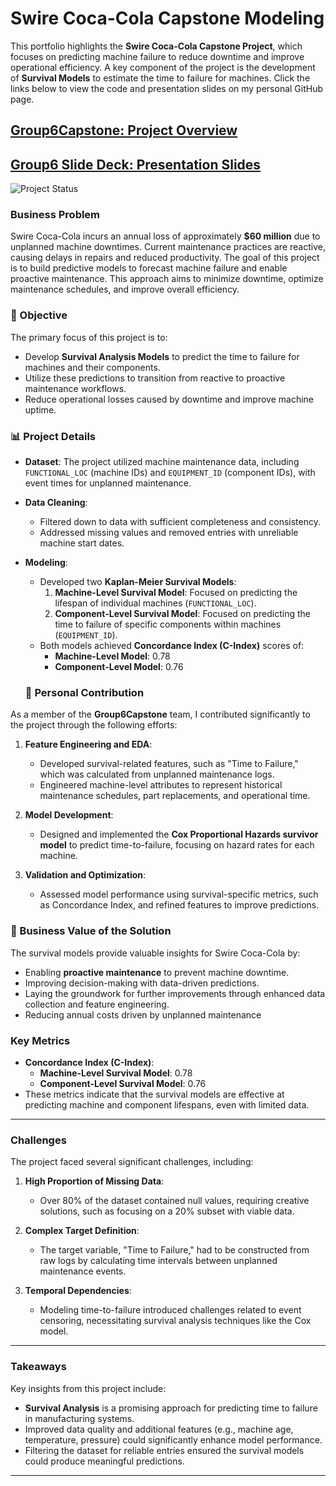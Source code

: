 # Swire Coca-Cola Capstone Modeling

This portfolio highlights the **Swire Coca-Cola Capstone Project**, which focuses on predicting machine failure to reduce downtime and improve operational efficiency. A key component of the project is the development of **Survival Models** to estimate the time to failure for machines. Click the links below to view the code and presentation slides on my personal GitHub page.

## [Group6Capstone: Project Overview](https://github.com/SamRobinson123/GroupProjectRepo/blob/main/Group6Capstone.ipynb)
## [Group6 Slide Deck: Presentation Slides](https://github.com/SamRobinson123/GroupProjectRepo/blob/main/Group6SlideDeck.pdf)
![Project Status](https://img.shields.io/badge/status-complete-green.svg)

### Business Problem
Swire Coca-Cola incurs an annual loss of approximately **$60 million** due to unplanned machine downtimes. Current maintenance practices are reactive, causing delays in repairs and reduced productivity. The goal of this project is to build predictive models to forecast machine failure and enable proactive maintenance. This approach aims to minimize downtime, optimize maintenance schedules, and improve overall efficiency.

### 🎯 Objective
The primary focus of this project is to:
- Develop **Survival Analysis Models** to predict the time to failure for machines and their components.
- Utilize these predictions to transition from reactive to proactive maintenance workflows.
- Reduce operational losses caused by downtime and improve machine uptime.

### 📊 Project Details
- **Dataset**: The project utilized machine maintenance data, including `FUNCTIONAL_LOC` (machine IDs) and `EQUIPMENT_ID` (component IDs), with event times for unplanned maintenance.
- **Data Cleaning**:
  - Filtered down to data with sufficient completeness and consistency.
  - Addressed missing values and removed entries with unreliable machine start dates.
- **Modeling**:
  - Developed two **Kaplan-Meier Survival Models**:
    1. **Machine-Level Survival Model**: Focused on predicting the lifespan of individual machines (`FUNCTIONAL_LOC`).
    2. **Component-Level Survival Model**: Focused on predicting the time to failure of specific components within machines (`EQUIPMENT_ID`).
  - Both models achieved **Concordance Index (C-Index)** scores of:
    - **Machine-Level Model**: 0.78
    - **Component-Level Model**: 0.76

  ### 🚀 Personal Contribution
As a member of the **Group6Capstone** team, I contributed significantly to the project through the following efforts:

1. **Feature Engineering and EDA**:
   - Developed survival-related features, such as "Time to Failure," which was calculated from unplanned maintenance logs.
   - Engineered machine-level attributes to represent historical maintenance schedules, part replacements, and operational time.

2. **Model Development**:
   - Designed and implemented the **Cox Proportional Hazards survivor model** to predict time-to-failure, focusing on hazard rates for each machine.

3. **Validation and Optimization**:
   - Assessed model performance using survival-specific metrics, such as Concordance Index, and refined features to improve predictions.

### 🚀 Business Value of the Solution
The survival models provide valuable insights for Swire Coca-Cola by:
- Enabling **proactive maintenance** to prevent machine downtime.
- Improving decision-making with data-driven predictions.
- Laying the groundwork for further improvements through enhanced data collection and feature engineering.
- Reducing annual costs driven by unplanned maintenance

### Key Metrics
- **Concordance Index (C-Index)**:
  - **Machine-Level Survival Model**: 0.78
  - **Component-Level Survival Model**: 0.76
- These metrics indicate that the survival models are effective at predicting machine and component lifespans, even with limited data.

---

### Challenges

The project faced several significant challenges, including:

1. **High Proportion of Missing Data**:
   - Over 80% of the dataset contained null values, requiring creative solutions, such as focusing on a 20% subset with viable data.

2. **Complex Target Definition**:
   - The target variable, "Time to Failure," had to be constructed from raw logs by calculating time intervals between unplanned maintenance events.

3. **Temporal Dependencies**:
   - Modeling time-to-failure introduced challenges related to event censoring, necessitating survival analysis techniques like the Cox model.
  
---

### Takeaways
Key insights from this project include:
- **Survival Analysis** is a promising approach for predicting time to failure in manufacturing systems.
- Improved data quality and additional features (e.g., machine age, temperature, pressure) could significantly enhance model performance.
- Filtering the dataset for reliable entries ensured the survival models could produce meaningful predictions.

---
